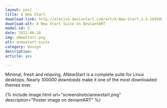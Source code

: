 ```yaml
---
layout: post
title: A New Start
download-link: http://alecive.deviantart.com/art/A-New-Start-1-3-169100684
download-alt: A New Start Suite on DeviantART
modal-id: 5
date: 2011-06-10
img: aNewStart.png
alt: anewstart-suite
category: design
description: 
article: yes

---
```


Minimal, fresh and relaxing, ANewStart is a complete suite for Linux desktops. Nearly *100000 downloads* make it one of the most downloaded themes ever.

{% include image.html url="screenshots/anewstart.png" description="Poster image on deviantART" %}
